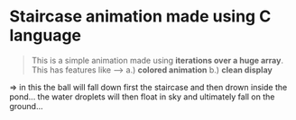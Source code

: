 # Staircase animation made using C language

> This is a simple animation made using **iterations over a huge array**. This has features like -->
a.) **colored animation**
b.) **clean display**

=> in this the ball will fall down first the staircase and then drown inside the pond... the water droplets will then float in sky and ultimately fall on the ground...